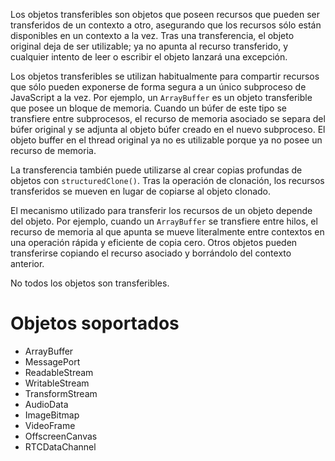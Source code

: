 Los objetos transferibles son objetos que poseen recursos que pueden ser transferidos de un contexto a otro, asegurando que los recursos sólo están disponibles en un contexto a la vez. Tras una transferencia, el objeto original deja de ser utilizable; ya no apunta al recurso transferido, y cualquier intento de leer o escribir el objeto lanzará una excepción.

Los objetos transferibles se utilizan habitualmente para compartir recursos que sólo pueden exponerse de forma segura a un único subproceso de JavaScript a la vez. Por ejemplo, un `ArrayBuffer` es un objeto transferible que posee un bloque de memoria. Cuando un búfer de este tipo se transfiere entre subprocesos, el recurso de memoria asociado se separa del búfer original y se adjunta al objeto búfer creado en el nuevo subproceso. El objeto buffer en el thread original ya no es utilizable porque ya no posee un recurso de memoria.

La transferencia también puede utilizarse al crear copias profundas de objetos con `structuredClone()`. Tras la operación de clonación, los recursos transferidos se mueven en lugar de copiarse al objeto clonado.

El mecanismo utilizado para transferir los recursos de un objeto depende del objeto. Por ejemplo, cuando un `ArrayBuffer` se transfiere entre hilos, el recurso de memoria al que apunta se mueve literalmente entre contextos en una operación rápida y eficiente de copia cero. Otros objetos pueden transferirse copiando el recurso asociado y borrándolo del contexto anterior.

No todos los objetos son transferibles.

# Objetos soportados

- ArrayBuffer
- MessagePort
- ReadableStream
- WritableStream
- TransformStream
- AudioData
- ImageBitmap
- VideoFrame
- OffscreenCanvas
- RTCDataChannel
